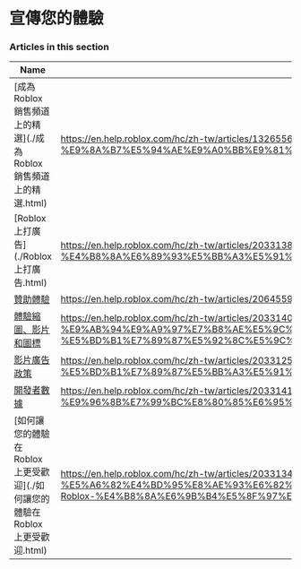 # 宣傳您的體驗  
### Articles in this section
Name|URL
-|-
[成為 Roblox 銷售頻道上的精選](./成為 Roblox 銷售頻道上的精選.html) |https://en.help.roblox.com/hc/zh-tw/articles/13265567553812-%E6%88%90%E7%82%BA-Roblox-%E9%8A%B7%E5%94%AE%E9%A0%BB%E9%81%93%E4%B8%8A%E7%9A%84%E7%B2%BE%E9%81%B8
[Roblox 上打廣告](./Roblox 上打廣告.html) |https://en.help.roblox.com/hc/zh-tw/articles/203313840-Roblox-%E4%B8%8A%E6%89%93%E5%BB%A3%E5%91%8A
[贊助體驗](./贊助體驗.html) |https://en.help.roblox.com/hc/zh-tw/articles/206455923-%E8%B4%8A%E5%8A%A9%E9%AB%94%E9%A9%97
[體驗縮圖、影片和圖標](./體驗縮圖、影片和圖標.html) |https://en.help.roblox.com/hc/zh-tw/articles/203314060-%E9%AB%94%E9%A9%97%E7%B8%AE%E5%9C%96-%E5%BD%B1%E7%89%87%E5%92%8C%E5%9C%96%E6%A8%99
[影片廣告政策](./影片廣告政策.html) |https://en.help.roblox.com/hc/zh-tw/articles/203312520-%E5%BD%B1%E7%89%87%E5%BB%A3%E5%91%8A%E6%94%BF%E7%AD%96
[開發者數據](./開發者數據.html) |https://en.help.roblox.com/hc/zh-tw/articles/203314110-%E9%96%8B%E7%99%BC%E8%80%85%E6%95%B8%E6%93%9A
[如何讓您的體驗在 Roblox 上更受歡迎](./如何讓您的體驗在 Roblox 上更受歡迎.html) |https://en.help.roblox.com/hc/zh-tw/articles/203313420-%E5%A6%82%E4%BD%95%E8%AE%93%E6%82%A8%E7%9A%84%E9%AB%94%E9%A9%97%E5%9C%A8-Roblox-%E4%B8%8A%E6%9B%B4%E5%8F%97%E6%AD%A1%E8%BF%8E